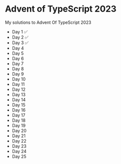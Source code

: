 # Advent of TypeScript 2023

My solutions to Advent Of TypeScript 2023

- Day 1 ✅
- Day 2 ✅
- Day 3 ✅
- Day 4 
- Day 5 
- Day 6 
- Day 7 
- Day 8 
- Day 9 
- Day 10 
- Day 11 
- Day 12 
- Day 13 
- Day 14 
- Day 15 
- Day 16 
- Day 17 
- Day 18 
- Day 19 
- Day 20 
- Day 21 
- Day 22 
- Day 23 
- Day 24 
- Day 25 
